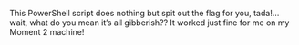 This PowerShell script does nothing but spit out the flag for you, tada!…wait, what do you mean it’s all gibberish?? It worked just fine for me on my Moment 2 machine!

